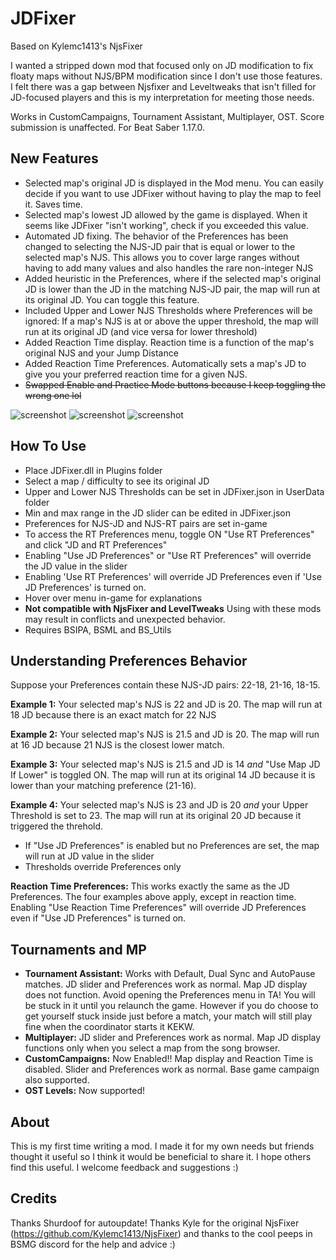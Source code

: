 # JDFixer

Based on Kylemc1413's NjsFixer

I wanted a stripped down mod that focused only on JD modification to fix floaty maps without NJS/BPM modification since I don't use those features. I felt there was a gap between Njsfixer and Leveltweaks that isn't filled for JD-focused players and this is my interpretation for meeting those needs.

Works in CustomCampaigns, Tournament Assistant, Multiplayer, OST. Score submission is unaffected. For Beat Saber 1.17.0.

## New Features
- Selected map's original JD is displayed in the Mod menu. You can easily decide if you want to use JDFixer without having to play the map to feel it. Saves time.
- Selected map's lowest JD allowed by the game is displayed. When it seems like JDFixer "isn't working", check if you exceeded this value.
- Automated JD fixing. The behavior of the Preferences has been changed to selecting the NJS-JD pair that is equal or lower to the selected map's NJS. This allows you to cover large ranges without having to add many values and also handles the rare non-integer NJS
- Added heuristic in the Preferences, where if the selected map's original JD is lower than the JD in the matching NJS-JD pair, the map will run at its original JD. You can toggle this feature.
- Included Upper and Lower NJS Thresholds where Preferences will be ignored: If a map's NJS is at or above the upper threshold, the map will run at its original JD (and vice versa for lower threshold)
- Added Reaction Time display. Reaction time is a function of the map's original NJS and your Jump Distance
- Added Reaction Time Preferences. Automatically sets a map's JD to give you your preferred reaction time for a given NJS.
- ~~Swapped Enable and Practice Mode buttons because I keep toggling the wrong one lol~~

![screenshot](https://github.com/zeph-yr/JDFixer/blob/BS_1.16.4_MA_v2.0.3/2.1.0_menu_1.png)
![screenshot](https://github.com/zeph-yr/JDFixer/blob/BS_1.16.4_MA_v2.0.3/2.1.0_menu_2.png)
![screenshot](https://github.com/zeph-yr/JDFixer/blob/BS_1.16.4_MA_v2.0.3/2.1.0_menu_3.png)

## How To Use
- Place JDFixer.dll in Plugins folder
- Select a map / difficulty to see its original JD
- Upper and Lower NJS Thresholds can be set in JDFixer.json in UserData folder
- Min and max range in the JD slider can be edited in JDFixer.json
- Preferences for NJS-JD and NJS-RT pairs are set in-game
- To access the RT Preferences menu, toggle ON "Use RT Preferences" and click "JD and RT Preferences"
- Enabling "Use JD Preferences" or "Use RT Preferences" will override the JD value in the slider
- Enabling 'Use RT Preferences' will override JD Preferences even if 'Use JD Preferences' is turned on.
- Hover over menu in-game for explanations
- **Not compatible with NjsFixer and LevelTweaks** Using with these mods may result in conflicts and unexpected behavior.
- Requires BSIPA, BSML and BS_Utils

## Understanding Preferences Behavior
Suppose your Preferences contain these NJS-JD pairs: 22-18, 21-16, 18-15.

**Example 1:**
Your selected map's NJS is 22 and JD is 20. 
The map will run at 18 JD because there is an exact match for 22 NJS

**Example 2:**
Your selected map's NJS is 21.5 and JD is 20. 
The map will run at 16 JD because 21 NJS is the closest lower match.

**Example 3:**
Your selected map's NJS is 21.5 and JD is 14 *and* "Use Map JD If Lower" is toggled ON.
The map will run at its original 14 JD because it is lower than your matching preference (21-16).

**Example 4:**
Your selected map's NJS is 23 and JD is 20 *and* your Upper Threshold is set to 23.
The map will run at its original 20 JD because it triggered the threhold.

- If "Use JD Preferences" is enabled but no Preferences are set, the map will run at JD value in the slider
- Thresholds override Preferences only

**Reaction Time Preferences:** 
This works exactly the same as the JD Preferences. The four examples above apply, except in reaction time.
Enabling "Use Reaction Time Preferences" will override JD Preferences even if "Use JD Preferences" is turned on.

## Tournaments and MP
- **Tournament Assistant:** Works with Default, Dual Sync and AutoPause matches. JD slider and Preferences work as normal. Map JD display does not function. Avoid opening the Preferences menu in TA! You will be stuck in it until you relaunch the game. However if you do choose to get yourself stuck inside just before a match, your match will still play fine when the coordinator starts it KEKW.
- **Multiplayer:** JD slider and Preferences work as normal. Map JD display functions only when you select a map from the song browser.
- **CustomCampaigns:** Now Enabled!! Map display and Reaction Time is disabled. Slider and Preferences work as normal. Base game campaign also supported.
- **OST Levels:** Now supported!

## About
This is my first time writing a mod. I made it for my own needs but friends thought it useful so I think it would be beneficial to share it. I hope others find this useful.
I welcome feedback and suggestions :) 

## Credits
Thanks Shurdoof for autoupdate!
Thanks Kyle for the original NjsFixer (https://github.com/Kylemc1413/NjsFixer) and thanks to the cool peeps in BSMG discord for the help and advice :)
